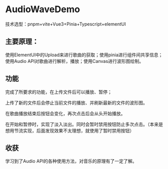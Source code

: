 # AudioWaveDemo

技术选型：pnpm+vite+Vue3+Pinia+Typescript+elementUI

## 主要原理：

使用ElementUI中的Upload来进行歌曲的获取；使用pinia进行组件间共享信息；使用Audio API对歌曲进行解析，播放；使用Canvas进行波形图绘制。

## 功能

完成了所要求的功能，在上传文件后可以播放、暂停；

上传了新的文件后会停止当前文件的播放、并刷新最新的文件的波形图。

在歌曲播放结束后按钮会变化，再次点击后会从头开始播放。

在开始和暂停时，实现了淡入淡出。同时会暂时禁用按钮防止多次点击。（本来是想用节流实现，后面发现效果不太理想，就使用了暂时禁用按钮）

## 收获

学习到了Audio API的各种使用方法，对音乐的原理有了一定了解。